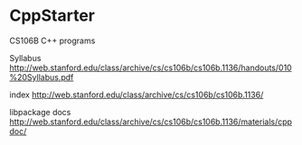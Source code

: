 # CppStarter
CS106B C++ programs

Syllabus
http://web.stanford.edu/class/archive/cs/cs106b/cs106b.1136/handouts/010%20Syllabus.pdf

index
http://web.stanford.edu/class/archive/cs/cs106b/cs106b.1136/

libpackage docs
http://web.stanford.edu/class/archive/cs/cs106b/cs106b.1136/materials/cppdoc/
